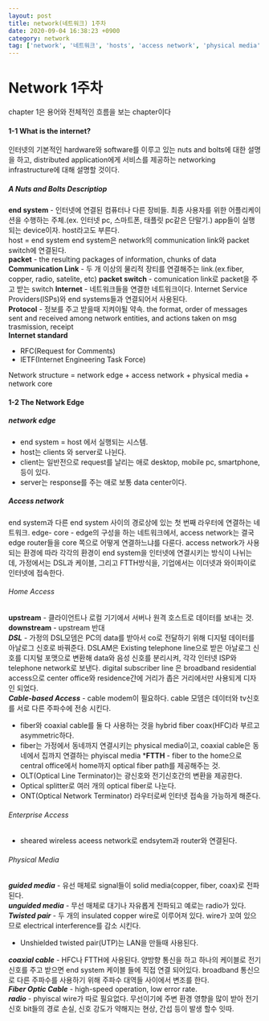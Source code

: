 ```yaml
---
layout: post
title: network(네트워크) 1주차 
date: 2020-09-04 16:38:23 +0900
category: network
tag: ['network', '네트워크', 'hosts', 'access network', 'physical media', 'packet switching']
---
```


Network 1주차
=====

chapter 1은 용어와 전체적인 흐름을 보는 chapter이다

#### 1-1 What is the internet?

인터넷의 기본적인 hardware와 software를 이루고 있는 nuts and bolts에 대한 설명을 하고, distributed application에게 서비스를 제공하는 networking infrastructure에 대해 설명할 것이다.  

##### A Nuts and Bolts Descriptiop


**end system** - 인터넷에 연결된 컴퓨터나 다른 장비들. 최종 사용자를 위한 어플리케이션을 수행하는 주체.(ex. 인터넷 pc, 스마트폰, 태플릿 pc같은 단말기.)
app들이 실행되는 device이자. host라고도 부른다.    
host = end system
end system은 network의 communication link와 packet switch에 연결된다.       
**packet** - the resulting packages of information, chunks of data            
**Communication Link** - 두 개 이상의 물리적 장티를 연결해주는 link.(ex.fiber, copper, radio, satelite, etc)
**packet switch** - comunication link로 packet을 주고 받는 switch
**Internet** - 네트워크들을 연결한 네트워크이다. Internet Service Providers(ISPs)와 end systems들과 연결되어서 사용된다.      
**Protocol** - 정보를 주고 받을때 지켜야될 약속.  the format, order of messages sent and received among network entities, and actions taken on msg trasmission, receipt  
**Internet standard**
- RFC(Request for Comments)
- IETF(Internet Engineering Task Force)


Network structure = network edge + access network + physical media + network core
#### 1-2 The Network Edge
##### network edge   
- end system = host 에서 실행되는 시스템.   
- host는 clients 와 server로 나뉜다.   
- client는 일반전으로 request를 날리는 애로 desktop, mobile pc, smartphone, 등이 있다.   
- server는 response를 주는 애로 보통 data center이다.
##### Access network     
end system과 다른 end system 사이의 경로상에 있는 첫 번째 라우터에 연결하는 네트워크.
    edge- core - edge의 구성을 하는 네트워크에서, access network는 결국 edge router들을 core 쪽으로 어떻게 연결하느냐를 다룬다. 
    access network가 사용되는 환경에 따라 각각의 환경이 end system을 인터넷에 연결시키는 방식이 나뉘는 데, 가정에서는 DSL과 케이블, 그리고 FTTH방식을, 기업에서는 이더넷과 와이파이로 인터넷에 접속한다.
###### Home Access ######
**upstream** - 클라이언트나 로컬 기기에서 서버나 원격 호스트로 데이터를 보내는 것.    
**downstream** - upstream 반대       
***DSL*** - 가정의 DSL모뎀은 PC의 data를 받아서 co로 전달하기 위해 디지털 데이터를 아날로그 신호로 바꿔준다. DSLAM은 Existing telephone line으로 받은 아날로그 신호를 디지털 포맷으로 변환해 data와 음성 신호를 분리시켜, 각각 인터넷 ISP와 telephone network로 보낸다.
 digital subscriber line 은 broadband residential access으로 center office와 residence간에 거리가 좁은 거리에서만 사용되게 디자인 되었다.  
***Cable-based Access*** - cable modem이 필요하다. cable 모뎀은 데이터와 tv신호를 서로 다른 주파수에 전송 시킨다.
- fiber와 coaxial cable를 둘 다 사용하는 것을 hybrid fiber coax(HFC)라 부르고 asymmetric하다.
- fiber는 가정에서 동네까지 연결시키는 physical media이고, coaxial cable은 동네에서 집까지 연결하는 phyiscal media
***FTTH** - fiber to the home으로 central office에서 home까지 optical fiber path를 제공해주는 것.
- OLT(Optical Line Terminator)는 광신호와 전기신호간의 변환을 제공한다.
- Optical splitter로 여러 개의 optical fiber로 나눈다.
- ONT(Optical Network Terminator) 라우터로써 인터넷 접속을 가능하게 해준다.


###### Enterprise Access ######
- sheared wireless aceess network로 endsytem과 router와 연결된다.


###### Physical Media ######
***guided media*** - 유선 매체로 signal들이 solid media(copper, fiber, coax)로 전파된다.    
***unguided media*** - 무선 매체로 대기나 자유롭게 전파되고 예로는 radio가 있다.    
***Twisted pair*** - 두 개의 insulated copper wire로 이루어져 있다. wire가 꼬여 있으므로 electrical interference를 감소 시킨다.
- Unshielded twisted pair(UTP)는 LAN을 만들때 사용된다.      


***coaxial cable*** - HFC나 FTTH에 사용된다. 양방향 통신을 하고 하나의 케이블로 전기 신호를 주고 받으면 end system 케이블 들에 직접 연결 되어있다. broadband 통신으로 다른 주파수를 사용하기 위해 주파수 대역들 사이에서 변조를 한다.     
***Fiber Optic Cable*** - high-speed operation, low error rate.     
***radio*** - phyiscal wire가 따로 필요없다. 무선이기에 주변 환경 영향을 많이 받아 전기 신호 bit들의 경로 손실, 신호 강도가 약해지는 현상, 간섭 등이 발생 할수 잇따.